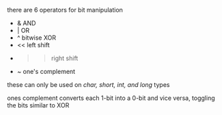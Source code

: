 there are 6 operators for bit manipulation

- & AND
- | OR
- ^ bitwise XOR
- << left shift
- >> right shift
- ~ one's complement

these can only be used on *char, short, int, and long* types

ones complement converts each 1-bit into a 0-bit and vice versa, toggling the bits similar to XOR
